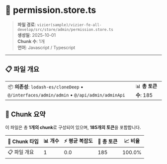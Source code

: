 # 📄 permission.store.ts

> **파일 경로**: `vizier(sample)/vizier-fe-all-develop/src/store/admin/permission.store.ts`  
> **생성일**: 2025-10-01  
> **Chunk 수**: 1개  
> **언어**: Javascript / Typescript
---


## 📋 파일 개요

| | |
|--|--|
| 📦 **의존성**: `lodash-es/cloneDeep` • `@/interfaces/admin/admin` • `@/api/admin/adminApi` | 📊 **총 토큰 수**: 185 |






## 🧩 Chunk 요약

이 파일은 총 **1개의 chunk**로 구성되어 있으며, **185개의 토큰**을 포함합니다.

| 🧩 Chunk 타입 | 📊 개수 | ⚡ 평균 복잡도 | 📝 총 토큰 | 📈 비율 |
|---------------|--------|-------------|----------|--------|
| 📋 파일 개요 | 1 | 0.0 | 185 | 100.0% |

